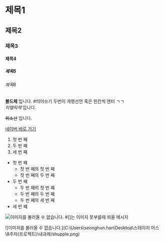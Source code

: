 # 제목1

## 제목2

### 제목3

#### 제목4

##### 제목5

###### 제목6

**볼드체** 입니다.  #띄어쓰기 두번이 개행선언 혹은 한칸씩 엔터 ㄱㄱ  
*이텔릭체* 입니다.

~~취소선~~ 입니다.  


[네이버 바로 가기](http://www.naver.com)

1. 첫 번 째
2. 두 번 째
3. 세 번 째

- 첫 번 째
    - 첫 번 째의 첫 번 째
    - 첫 번 째의 두 번 째
- 두 번 째
    - 두 번 째의 첫 번 쨰
    - 두 번 째의 두 번 째
    - 두 번 째의 세 번 째
- 세 번 쨰


![이미지를 불러올 수 없습니다.](https://www.google.com/url?sa=i&url=https%3A%2F%2Fwww.notepet.co.kr%2Fnews%2Farticle%2Farticle_view%2F%3Fidx%3D17405&psig=AOvVaw0qpbc785sqN7NaDCZd87Us&ust=1629801204605000&source=images&cd=vfe&ved=0CAsQjRxqFwoTCMCIpeH4xvICFQAAAAAdAAAAABAD)   #[]는 이미지 못부를때 띄울 메시지

![이미지를 불러올 수 없습니다.](C:\Users\seonghun.han\Desktop\스테이지 어스\8주차(프로젝트)\내과제/shupple.png)